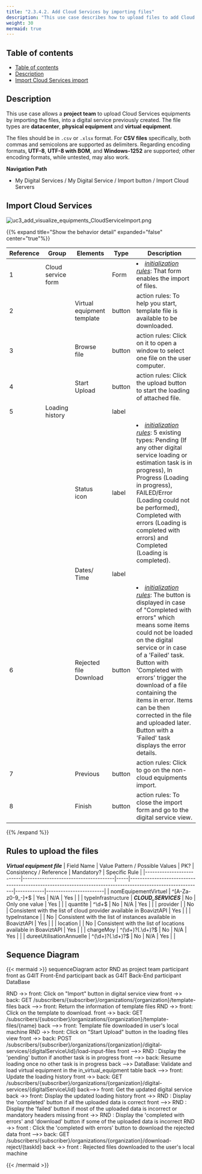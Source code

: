 ```yaml
---
title: "2.3.4.2. Add Cloud Services by importing files"
description: "This use case describes how to upload files to add Cloud Service equipments to a digital service"
weight: 30
mermaid: true
---
```


## Table of contents

-   [Table of contents](#table-of-contents)
-   [Description](#description)
-   [Import Cloud Services import](#import-cloud-services)

## Description

This use case allows a **project team** to upload Cloud Services equipments by importing the files, into a digital service previously created.
The file types are **datacenter**, **physical equipment** and **virtual equipment**.

The files should be in `.csv` or `.xlsx` format. For **CSV files** specifically, both commas and semicolons are
supported as delimiters. Regarding encoding formats, **UTF-8**, **UTF-8 with BOM**, and **Windows-1252** are supported;
other encoding formats, while untested, may also work.

**Navigation Path**

-   My Digital Services / My Digital Service / Import button  / Import Cloud Servers

## Import Cloud Services
![uc3_add_visualize_equipments_CloudServiceImport.png](../../../images/uc3_add_visualize_equipments_CloudServiceImport.png)


{{% expand title="Show the behavior detail" expanded="false" center="true"%}}

| Reference | Group              | Elements                   | Type   | Description                                                               |
|-----------|--------------------|----------------------------|--------|---------------------------------------------------------------------------|
| 1         | Cloud service form |         | Form   | <li><u>_initialization rules_</u>: That form enables the import of files. |
| 2         |                    | Virtual equipment template | button | action rules: To help you start, template file is available to be downloaded.     |
| 3         |                    | Browse file                | button                 | action rules: Click on it to open a window to select one file on the user computer.                                                                                                                                                                                                                                                                                                                                       |
| 4         |                    | Start Upload               | button                 | action rules: Click the upload button to start the loading of attached file.                                                                                                                                                                                                                                                                                                                                              |
| 5         | Loading history    |                | label                  |                                                                                                                                                                                                                                                                                                                                                                                                                           |
|           |                    | Status icon                | label                  | <li><u>_initialization rules_</u>: 5 existing types: Pending (If any other digital service loading or estimation task is in progress), In Progress (Loading in progress), FAILED/Error (Loading could not be performed), Completed with errors (Loading is completed with errors) and Completed (Loading is completed).                                                                                                   |
|           |                    | Dates/ Time                | label                  |                                                                                                                                                                                                                                                                                                                                                                                                                           |
| 6         |                    | Rejected file Download     | button                 | <li><u>_initialization rules_</u>: The button is displayed in case of "Completed with errors" which means some items could not be loaded on the digital service or in case of a 'Failed' task. Button with 'Completed with errors' trigger the download of a file containing the items in error. Items can be then corrected in the file and uploaded later. <br> Button with a 'Failed' task displays the error details. |
| 7         |                    | Previous                   | button                 | action rules: Click to go on the non- cloud equipments import.                                                                                                                                                                                                                                                                                                                                                            |                                                                                                                          |
| 8         |                    | Finish                     | button                 | action rules: To close the import form and go to the digital service view.                                                                                                                                                                                                                                                                                                                                                |                                                                                                            |

{{% /expand %}}

## Rules to upload the files
***Virtual equipment file***
| Field Name               | Value Pattern / Possible Values      | PK? | Consistency / Reference                                                                                     | Mandatory? | Specific Rule          |
|--------------------------|--------------------------------------|-----|------------------------------------------------------------------------------------------------------------|------------|------------------------|
| nomEquipementVirtuel     | ^[A-Za-z0-9_-]+$                     | Yes | N/A                                                                                                        | Yes        |                        |
| typeInfrastructure       | ***CLOUD_SERVICES***                 | No  | Only one value                                                                                             | Yes        |                        |
| quantite                 | ^\d+$                                | No  | N/A                                                                                                        | Yes        |                        |
| provider                 |                                      | No  | Consistent with the list of cloud provider available in BoaviztAPI                                         | Yes        |                        |
| typeInstance             |                                      | No  | Consistent with the list of instances available in BoaviztAPI                                              | Yes        |                        |
| location                 |                                      | No  | Consistent with the list of locations available in BoaviztAPI                                              | Yes        |                        |
| chargeMoy                | ^(\d+)?(\.\d+)?$                     | No  | N/A                                                                                                        | Yes        |                        |
| dureeUtilisationAnnuelle | ^(\d+)?(\.\d+)?$                     | No  | N/A                                                                                                        | Yes        |                        |


## Sequence Diagram

{{< mermaid >}}
sequenceDiagram
actor RND as project team
participant front as G4IT Front-End
participant back as G4IT Back-End
participant DataBase

RND ->> front: Click on "Import" button in digital service view
front ->> back: GET /subscribers/{subscriber}/organizations/{organization}/template-files
back -->> front: Return the information of template files
RND ->> front: Click on the template to download.
front ->> back: GET /subscribers/{subscriber}/organizations/{organization}/template-files/{name}
back -->> front: Template file downloaded in user's local machine
RND ->> front: Click on "Start Upload" button in the loading files view
front ->> back: POST /subscribers/{subscriber}/organizations/{organization}/digital-services/{digitalServiceUid}/load-input-files
front -->> RND : Display the 'pending' button if another task is in progress
front -->> back: Resume loading once no other task is in progress
back -->> DataBase: Validate and load virtual equipment in the in_virtual_equipment table
back -->> front: Update the loading history
front ->> back: GET /subscribers/{subscriber}/organizations/{organization}/digital-services/{digitalServiceUid}
back-->> front: Get the updated digital service
back ->> front: Display the updated loading history
front ->> RND : Display the 'completed' button if all the uploaded data is correct
front -->> RND : Display the 'failed' button if most of the uploaded data is incorrect or <br> mandatory headers missing
front ->> RND : Display the 'completed with errors' and 'download' button if some of the uploaded data is incorrect
RND ->> front : Click the 'completed with errors' button to download the rejected data
front -->> back: GET /subscribers/{subscriber}/organizations/{organization}/download-reject/{taskId}
back ->> front : Rejected files downloaded to the user's local machine

{{< /mermaid >}}
